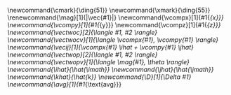 \newcommand{\cmark}{\ding{51}}
\newcommand{\xmark}{\ding{55}}
\renewcommand{\mag}[1]{\|\vec{#1}\|}
\newcommand{\vcompx}[1]{#1{_{x}}}
\newcommand{\vcompy}[1]{#1{_{y}}}
\newcommand{\vcompz}[1]{#1{_{z}}} 
\newcommand{\vectwoc}[2]{\langle #1, #2 \rangle}
\newcommand{\vectwocv}[1]{\langle \vcompx{#1}, \vcompy{#1} \rangle}
\newcommand{\vecij}[1]{\vcompx{#1} \ihat + \vcompy{#1} \jhat}
\newcommand{\vectwop}[2]{\langle #1, #2 \rangle}
\newcommand{\vectwopv}[1]{\langle \mag{#1}, \theta \rangle}
\newcommand{\ihat}{\hat{\imath}}
\newcommand{\jhat}{\hat{\jmath}}
\newcommand{\khat}{\hat{k}}
\newcommand{\D}[1]{\Delta #1}
\newcommand{\avg}[1]{#1_{\text{avg}}}
